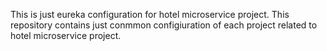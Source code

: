 This is just eureka configuration for hotel microservice project. 
This repository contains just conmmon configiuration of each project related to hotel microservice project.
